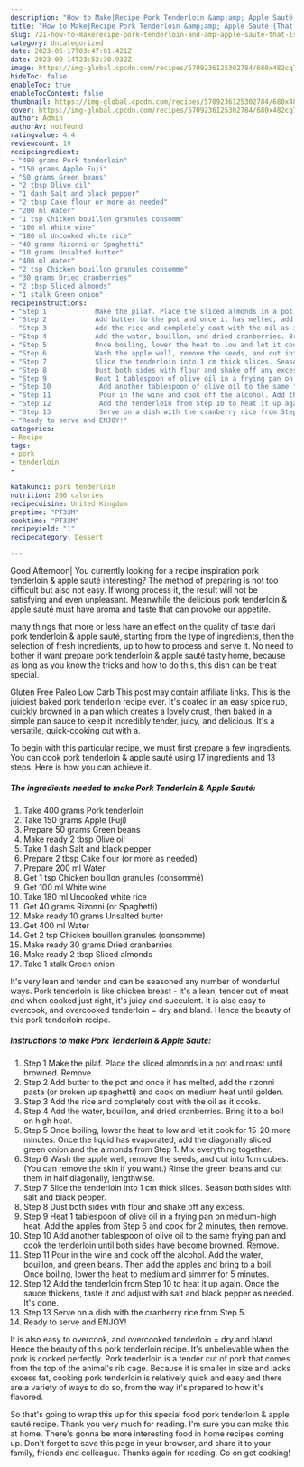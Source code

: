```yaml
---
description: "How to Make|Recipe Pork Tenderloin &amp;amp; Apple Sauté {That is Delicious"
title: "How to Make|Recipe Pork Tenderloin &amp;amp; Apple Sauté {That is Delicious"
slug: 721-how-to-makerecipe-pork-tenderloin-and-amp-apple-saute-that-is-delicious
category: Uncategorized
date: 2023-05-17T03:47:01.421Z
date: 2023-09-14T23:52:30.932Z
image: https://img-global.cpcdn.com/recipes/5709236125302784/680x482cq70/pork-tenderloin-apple-saute-recipe-main-photo.jpg
hideToc: false
enableToc: true
enableTocContent: false
thumbnail: https://img-global.cpcdn.com/recipes/5709236125302784/680x482cq70/pork-tenderloin-apple-saute-recipe-main-photo.jpg
cover: https://img-global.cpcdn.com/recipes/5709236125302784/680x482cq70/pork-tenderloin-apple-saute-recipe-main-photo.jpg
author: Admin
authorAv: notfound
ratingvalue: 4.4
reviewcount: 19
recipeingredient:
- "400 grams Pork tenderloin"
- "150 grams Apple Fuji"
- "50 grams Green beans"
- "2 tbsp Olive oil"
- "1 dash Salt and black pepper"
- "2 tbsp Cake flour or more as needed"
- "200 ml Water"
- "1 tsp Chicken bouillon granules consomm"
- "100 ml White wine"
- "180 ml Uncooked white rice"
- "40 grams Rizonni or Spaghetti"
- "10 grams Unsalted butter"
- "400 ml Water"
- "2 tsp Chicken bouillon granules consomme"
- "30 grams Dried cranberries"
- "2 tbsp Sliced almonds"
- "1 stalk Green onion"
recipeinstructions:
- "Step 1            Make the pilaf. Place the sliced almonds in a pot and roast until browned. Remove."
- "Step 2            Add butter to the pot and once it has melted, add the rizonni pasta (or broken up spaghetti) and cook on medium heat until golden."
- "Step 3            Add the rice and completely coat with the oil as it cooks."
- "Step 4            Add the water, bouillon, and dried cranberries. Bring it to a boil on high heat."
- "Step 5            Once boiling, lower the heat to low and let it cook for 15-20 more minutes. Once the liquid has evaporated, add the diagonally sliced green onion and the almonds from Step 1. Mix everything together."
- "Step 6            Wash the apple well, remove the seeds, and cut into 1cm cubes. (You can remove the skin if you want.) Rinse the green beans and cut them in half diagonally, lengthwise."
- "Step 7            Slice the tenderloin into 1 cm thick slices. Season both sides with salt and black pepper."
- "Step 8            Dust both sides with flour and shake off any excess."
- "Step 9            Heat 1 tablespoon of olive oil in a frying pan on medium-high heat. Add the apples from Step 6 and cook for 2 minutes, then remove."
- "Step 10            Add another tablespoon of olive oil to the same frying pan and cook the tenderloin until both sides have become browned. Remove."
- "Step 11            Pour in the wine and cook off the alcohol. Add the water, bouillon, and green beans. Then add the apples and bring to a boil. Once boiling, lower the heat to medium and simmer for 5 minutes."
- "Step 12            Add the tenderloin from Step 10 to heat it up again. Once the sauce thickens, taste it and adjust with salt and black pepper as needed. It&#39;s done."
- "Step 13            Serve on a dish with the cranberry rice from Step 5."
- "Ready to serve and ENJOY!"
categories:
- Recipe
tags:
- pork
- tenderloin
- 

katakunci: pork tenderloin  
nutrition: 266 calories
recipecuisine: United Kingdom
preptime: "PT33M"
cooktime: "PT33M"
recipeyield: "1"
recipecategory: Dessert

---
```



Good Afternoon| You currently looking for a recipe inspiration pork tenderloin &amp; apple sauté interesting? The method of preparing is not too difficult but also not easy. If wrong process it, the result will not be satisfying and even unpleasant. Meanwhile the delicious pork tenderloin &amp; apple sauté must have aroma and taste that can provoke our appetite.






many things that more or less have an effect on the quality of taste dari pork tenderloin &amp; apple sauté, starting from the type of ingredients, then the selection of fresh ingredients, up to how to process and serve it. No need to bother if want prepare pork tenderloin &amp; apple sauté tasty home, because as long as you know the tricks and how to do this, this dish can be treat special.


Gluten Free Paleo Low Carb This post may contain affiliate links. This is the juiciest baked pork tenderloin recipe ever. It&#39;s coated in an easy spice rub, quickly browned in a pan which creates a lovely crust, then baked in a simple pan sauce to keep it incredibly tender, juicy, and delicious. It&#39;s a versatile, quick-cooking cut with a.


To begin with this particular recipe, we must first prepare a few ingredients. You can cook pork tenderloin &amp; apple sauté using 17 ingredients and 13 steps. Here is how you can achieve it.

<!--inarticleads1-->

##### The ingredients needed to make Pork Tenderloin &amp; Apple Sauté:

1. Take 400 grams Pork tenderloin
1. Take 150 grams Apple (Fuji)
1. Prepare 50 grams Green beans
1. Make ready 2 tbsp Olive oil
1. Take 1 dash Salt and black pepper
1. Prepare 2 tbsp Cake flour (or more as needed)
1. Prepare 200 ml Water
1. Get 1 tsp Chicken bouillon granules (consommé)
1. Get 100 ml White wine
1. Take 180 ml Uncooked white rice
1. Get 40 grams Rizonni (or Spaghetti)
1. Make ready 10 grams Unsalted butter
1. Get 400 ml Water
1. Get 2 tsp Chicken bouillon granules (consomme)
1. Make ready 30 grams Dried cranberries
1. Make ready 2 tbsp Sliced almonds
1. Take 1 stalk Green onion


It&#39;s very lean and tender and can be seasoned any number of wonderful ways. Pork tenderloin is like chicken breast - it&#39;s a lean, tender cut of meat and when cooked just right, it&#39;s juicy and succulent. It is also easy to overcook, and overcooked tenderloin = dry and bland. Hence the beauty of this pork tenderloin recipe. 

<!--inarticleads2-->

##### Instructions to make Pork Tenderloin &amp; Apple Sauté:

1. Step 1            Make the pilaf. Place the sliced almonds in a pot and roast until browned. Remove.
1. Step 2            Add butter to the pot and once it has melted, add the rizonni pasta (or broken up spaghetti) and cook on medium heat until golden.
1. Step 3            Add the rice and completely coat with the oil as it cooks.
1. Step 4            Add the water, bouillon, and dried cranberries. Bring it to a boil on high heat.
1. Step 5            Once boiling, lower the heat to low and let it cook for 15-20 more minutes. Once the liquid has evaporated, add the diagonally sliced green onion and the almonds from Step 1. Mix everything together.
1. Step 6            Wash the apple well, remove the seeds, and cut into 1cm cubes. (You can remove the skin if you want.) Rinse the green beans and cut them in half diagonally, lengthwise.
1. Step 7            Slice the tenderloin into 1 cm thick slices. Season both sides with salt and black pepper.
1. Step 8            Dust both sides with flour and shake off any excess.
1. Step 9            Heat 1 tablespoon of olive oil in a frying pan on medium-high heat. Add the apples from Step 6 and cook for 2 minutes, then remove.
1. Step 10            Add another tablespoon of olive oil to the same frying pan and cook the tenderloin until both sides have become browned. Remove.
1. Step 11            Pour in the wine and cook off the alcohol. Add the water, bouillon, and green beans. Then add the apples and bring to a boil. Once boiling, lower the heat to medium and simmer for 5 minutes.
1. Step 12            Add the tenderloin from Step 10 to heat it up again. Once the sauce thickens, taste it and adjust with salt and black pepper as needed. It&#39;s done.
1. Step 13            Serve on a dish with the cranberry rice from Step 5.
1. Ready to serve and ENJOY!

It is also easy to overcook, and overcooked tenderloin = dry and bland. Hence the beauty of this pork tenderloin recipe. It&#39;s unbelievable when the pork is cooked perfectly. Pork tenderloin is a tender cut of pork that comes from the top of the animal&#39;s rib cage. Because it is smaller in size and lacks excess fat, cooking pork tenderloin is relatively quick and easy and there are a variety of ways to do so, from the way it&#39;s prepared to how it&#39;s flavored. 

So that's going to wrap this up for this special food pork tenderloin &amp; apple sauté recipe. Thank you very much for reading. I'm sure you can make this at home. There's gonna be more interesting food in home recipes coming up. Don't forget to save this page in your browser, and share it to your family, friends and colleague. Thanks again for reading. Go on get cooking!
